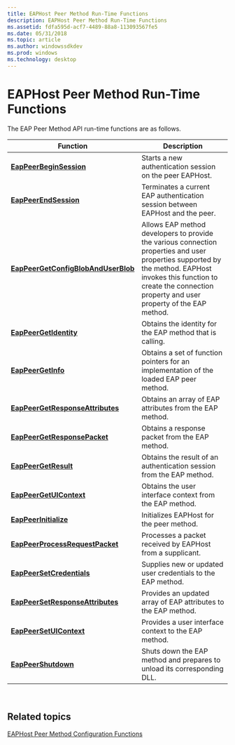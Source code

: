 ```yaml
---
title: EAPHost Peer Method Run-Time Functions
description: EAPHost Peer Method Run-Time Functions
ms.assetid: fdfa595d-acf7-4489-88a8-113093567fe5
ms.date: 05/31/2018
ms.topic: article
ms.author: windowssdkdev
ms.prod: windows
ms.technology: desktop
---
```


# EAPHost Peer Method Run-Time Functions

The EAP Peer Method API run-time functions are as follows.



| Function                                                                   | Description                                                                                                                                                                                                                 |
|----------------------------------------------------------------------------|-----------------------------------------------------------------------------------------------------------------------------------------------------------------------------------------------------------------------------|
| [**EapPeerBeginSession**](/windows/previous-versions/eapmethodpeerapis/nf-eapmethodpeerapis-eappeerbeginsession?branch=master)                         | Starts a new authentication session on the peer EAPHost.                                                                                                                                                                    |
| [**EapPeerEndSession**](/windows/previous-versions/eapmethodpeerapis/nf-eapmethodpeerapis-eappeerendsession?branch=master)                             | Terminates a current EAP authentication session between EAPHost and the peer.                                                                                                                                               |
| [**EapPeerGetConfigBlobAndUserBlob**](/windows/previous-versions/eapmethodpeerapis/nf-eapmethodpeerapis-eappeergetconfigblobanduserblob?branch=master) | Allows EAP method developers to provide the various connection properties and user properties supported by the method. EAPHost invokes this function to create the connection property and user property of the EAP method. |
| [**EapPeerGetIdentity**](/windows/previous-versions/eapmethodpeerapis/nf-eapmethodpeerapis-eappeergetidentity?branch=master)                           | Obtains the identity for the EAP method that is calling.                                                                                                                                                                    |
| [**EapPeerGetInfo**](/windows/previous-versions/eapmethodpeerapis/nf-eapmethodpeerapis-eappeergetinfo?branch=master)                                   | Obtains a set of function pointers for an implementation of the loaded EAP peer method.                                                                                                                                     |
| [**EapPeerGetResponseAttributes**](/windows/previous-versions/eapmethodpeerapis/nf-eapmethodpeerapis-eappeergetresponseattributes?branch=master)       | Obtains an array of EAP attributes from the EAP method.                                                                                                                                                                     |
| [**EapPeerGetResponsePacket**](/windows/previous-versions/eapmethodpeerapis/nf-eapmethodpeerapis-eappeergetresponsepacket?branch=master)               | Obtains a response packet from the EAP method.                                                                                                                                                                              |
| [**EapPeerGetResult**](/windows/previous-versions/eapmethodpeerapis/nf-eapmethodpeerapis-eappeergetresult?branch=master)                               | Obtains the result of an authentication session from the EAP method.                                                                                                                                                        |
| [**EapPeerGetUIContext**](/windows/previous-versions/eapmethodpeerapis/nf-eapmethodpeerapis-eappeergetuicontext?branch=master)                         | Obtains the user interface context from the EAP method.                                                                                                                                                                     |
| [**EapPeerInitialize**](/windows/previous-versions/eapmethodpeerapis/nf-eapmethodpeerapis-eappeerinitialize?branch=master)                             | Initializes EAPHost for the peer method.                                                                                                                                                                                    |
| [**EapPeerProcessRequestPacket**](/windows/previous-versions/eapmethodpeerapis/nf-eapmethodpeerapis-eappeerprocessrequestpacket?branch=master)         | Processes a packet received by EAPHost from a supplicant.                                                                                                                                                                   |
| [**EapPeerSetCredentials**](/windows/previous-versions/eapmethodpeerapis/nf-eapmethodpeerapis-eappeersetcredentials?branch=master)                     | Supplies new or updated user credentials to the EAP method.                                                                                                                                                                 |
| [**EapPeerSetResponseAttributes**](/windows/previous-versions/eapmethodpeerapis/nf-eapmethodpeerapis-eappeersetresponseattributes?branch=master)       | Provides an updated array of EAP attributes to the EAP method.                                                                                                                                                              |
| [**EapPeerSetUIContext**](/windows/previous-versions/eapmethodpeerapis/nf-eapmethodpeerapis-eappeersetuicontext?branch=master)                         | Provides a user interface context to the EAP method.                                                                                                                                                                        |
| [**EapPeerShutdown**](/windows/previous-versions/eapmethodpeerapis/nf-eapmethodpeerapis-eappeershutdown?branch=master)                                 | Shuts down the EAP method and prepares to unload its corresponding DLL.                                                                                                                                                     |



 

## Related topics

<dl> <dt>

[EAPHost Peer Method Configuration Functions](eaphost-peer-method-run-time-functions.md)
</dt> </dl>

 

 




